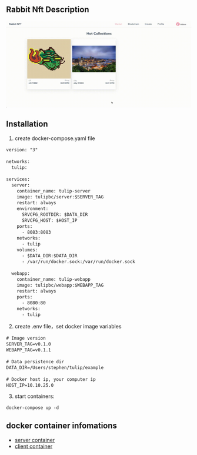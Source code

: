 ## Rabbit Nft Description
![demo](demo.gif)

## Installation
1. create docker-compose.yaml file
```
version: "3"

networks:
  tulip:

services:
  server:
    container_name: tulip-server
    image: tulipbc/server:$SERVER_TAG
    restart: always
    environment:
      SRVCFG_ROOTDIR: $DATA_DIR
      SRVCFG_HOST: $HOST_IP
    ports:
      - 8083:8083
    networks:
      - tulip
    volumes:
      - $DATA_DIR:$DATA_DIR
      - /var/run/docker.sock:/var/run/docker.sock

  webapp:
    container_name: tulip-webapp
    image: tulipbc/webapp:$WEBAPP_TAG
    restart: always
    ports:
      - 8080:80
    networks:
      - tulip
```
2. create .env file，set docker image variables
```
# Image version
SERVER_TAG=v0.1.0
WEBAPP_TAG=v0.1.1

# Data persistence dir
DATA_DIR=/Users/stephen/tulip/example

# Docker host ip, your computer ip
HOST_IP=10.10.25.0
```
3. start containers:
```
docker-compose up -d
```

## docker container infomations
- [server container](https://hub.docker.com/r/tulipbc/server)
- [client container](https://hub.docker.com/r/tulipbc/webapp)